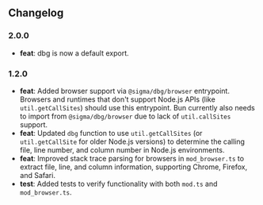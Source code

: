 ## Changelog

### 2.0.0
- **feat**: dbg is now a default export.

### 1.2.0

-   **feat**: Added browser support via `@sigma/dbg/browser` entrypoint. Browsers and runtimes that don't support Node.js APIs (like `util.getCallSites`) should use this entrypoint. Bun currently also needs to import from `@sigma/dbg/browser` due to lack of `util.callSites` support.
-   **feat**: Updated `dbg` function to use `util.getCallSites` (or `util.getCallSite` for older Node.js versions) to determine the calling file, line number, and column number in Node.js environments.
-   **feat**: Improved stack trace parsing for browsers in `mod_browser.ts` to extract file, line, and column information, supporting Chrome, Firefox, and Safari.
-   **test**: Added tests to verify functionality with both `mod.ts` and `mod_browser.ts`.
